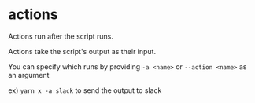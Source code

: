 # actions

Actions run after the script runs.

Actions take the script's output as their input.

You can specify which runs by providing `-a <name>` or `--action <name>` as an argument

ex) `yarn x -a slack` to send the output to slack

